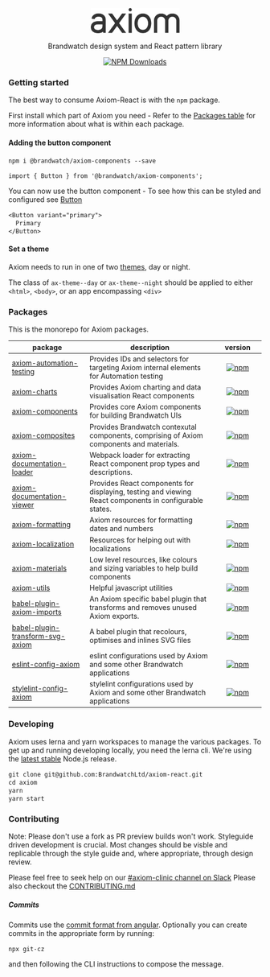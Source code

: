 <p align="center">
  <a href="https://axiom.brandwatch.com/">
    <img alt="axiom" src="./.storybook/static_assets/axiom-text.png" height="50" width="177">
  </a>
</p>

<p align="center">
  Brandwatch design system and React pattern library
</p>

<p align="center">
  <a href="https://www.npmjs.com/package/@brandwatch/axiom-materials"><img alt="NPM Downloads" src="https://img.shields.io/npm/dm/@brandwatch/axiom-materials.svg?style=flat-square"></a>
</p>

### Getting started

The best way to consume Axiom-React is with the `npm` package.

First install which part of Axiom you need - Refer to the [Packages table](#Packages) for more information about what is within each package.

#### Adding the button component

```
npm i @brandwatch/axiom-components --save
```

```
import { Button } from '@brandwatch/axiom-components';
```

You can now use the button component - To see how this can be styled and configured see [Button](https://axiom.brandwatch.com/docs/packages/axiom-components/button)

```
<Button variant="primary">
  Primary
</Button>
```

#### Set a theme

Axiom needs to run in one of two [themes](https://axiom.brandwatch.com/docs/packages/axiom-materials/themes), day or night.

The class of `ax-theme--day` or `ax-theme--night` should be applied to either `<html>`, `<body>`, or an app encompassing `<div>`

### Packages

This is the monorepo for Axiom packages.


| package | description |     version     |
| --- | --- |:---:|
| [axiom-automation-testing](./packages/axiom-automation-testing) | Provides IDs and selectors for targeting Axiom internal elements for Automation testing | [![npm](https://img.shields.io/npm/v/@brandwatch/axiom-automation-testing.svg?style=flat-square)](https://www.npmjs.com/package/@brandwatch/axiom-automation-testing) |
| [axiom-charts](./packages/axiom-charts) | Provides Axiom charting and data visualisation React components | [![npm](https://img.shields.io/npm/v/@brandwatch/axiom-charts.svg?style=flat-square)](https://www.npmjs.com/package/@brandwatch/axiom-charts) |
| [axiom-components](./packages/axiom-components) | Provides core Axiom components for building Brandwatch UIs | [![npm](https://img.shields.io/npm/v/@brandwatch/axiom-components.svg?style=flat-square)](https://www.npmjs.com/package/@brandwatch/axiom-components) |
| [axiom-composites](./packages/axiom-composites) | Provides Brandwatch contexutal components, comprising of Axiom components and materials. | [![npm](https://img.shields.io/npm/v/@brandwatch/axiom-composites.svg?style=flat-square)](https://www.npmjs.com/package/@brandwatch/axiom-composites) |
| [axiom-documentation-loader](./packages/axiom-documentation-loader) | Webpack loader for extracting React component prop types and descriptions. | [![npm](https://img.shields.io/npm/v/@brandwatch/axiom-documentation-loader.svg?style=flat-square)](https://www.npmjs.com/package/@brandwatch/axiom-documentation-loader) |
| [axiom-documentation-viewer](./packages/axiom-documentation-viewer) | Provides React components for displaying, testing and viewing React components in configurable states. | [![npm](https://img.shields.io/npm/v/@brandwatch/axiom-documentation-viewer.svg?style=flat-square)](https://www.npmjs.com/package/@brandwatch/axiom-documentation-viewer) |
| [axiom-formatting](./packages/axiom-formatting) | Axiom resources for formatting dates and numbers | [![npm](https://img.shields.io/npm/v/@brandwatch/axiom-formatting.svg?style=flat-square)](https://www.npmjs.com/package/@brandwatch/axiom-formatting) |
| [axiom-localization](./packages/axiom-localization) | Resources for helping out with localizations | [![npm](https://img.shields.io/npm/v/@brandwatch/axiom-localization.svg?style=flat-square)](https://www.npmjs.com/package/@brandwatch/axiom-localization) |
| [axiom-materials](./packages/axiom-materials) | Low level resources, like colours and sizing variables to help build components | [![npm](https://img.shields.io/npm/v/@brandwatch/axiom-materials.svg?style=flat-square)](https://www.npmjs.com/package/@brandwatch/axiom-materials) |
| [axiom-utils](./packages/axiom-utils) | Helpful javascript utilities | [![npm](https://img.shields.io/npm/v/@brandwatch/axiom-utils.svg?style=flat-square)](https://www.npmjs.com/package/@brandwatch/axiom-utils) |
| [babel-plugin-axiom-imports](./packages/babel-plugin-axiom-imports) | An Axiom specific babel plugin that transforms and removes unused Axiom exports. | [![npm](https://img.shields.io/npm/v/@brandwatch/babel-plugin-axiom-imports.svg?style=flat-square)](https://www.npmjs.com/package/@brandwatch/babel-plugin-axiom-imports) |
| [babel-plugin-transform-svg-axiom](./packages/babel-plugin-transform-svg-axiom) | A babel plugin that recolours, optimises and inlines SVG files | [![npm](https://img.shields.io/npm/v/@brandwatch/babel-plugin-transform-svg-axiom.svg?style=flat-square)](https://www.npmjs.com/package/@brandwatch/babel-plugin-transform-svg-axiom) |
| [eslint-config-axiom](./packages/eslint-config-axiom) | eslint configurations used by Axiom and some other Brandwatch applications | [![npm](https://img.shields.io/npm/v/@brandwatch/eslint-config-axiom.svg?style=flat-square)](https://www.npmjs.com/package/@brandwatch/eslint-config-axiom) |
| [stylelint-config-axiom](./packages/stylelint-config-axiom) | stylelint configurations used by Axiom and some other Brandwatch applications | [![npm](https://img.shields.io/npm/v/@brandwatch/stylelint-config-axiom.svg?style=flat-square)](https://www.npmjs.com/package/@brandwatch/stylelint-config-axiom) |

### Developing

Axiom uses lerna and yarn workspaces to manage the various packages. To get up and running developing locally, you need the lerna cli. We're using the [latest stable](https://nodejs.org/en/download/current) Node.js release.

```
git clone git@github.com:BrandwatchLtd/axiom-react.git
cd axiom
yarn
yarn start
```

### Contributing

Note: Please don't use a fork as PR preview builds won't work.
Styleguide driven development is crucial. Most changes should be visble and replicable through the style guide and, where appropriate, through design review.

Please feel free to seek help on our [#axiom-clinic channel on Slack](https://brandwatch.slack.com/messages/C4D4UEJRH)
Please also checkout the [CONTRIBUTING.md](CONTRIBUTING.md)

##### Commits

Commits use the [commit format from angular](https://github.com/conventional-changelog-archived-repos/conventional-changelog-angular/blob/master/convention.md). Optionally you can create commits in the appropriate form by running:

```shell script
npx git-cz
```

and then following the CLI instructions to compose the message.



